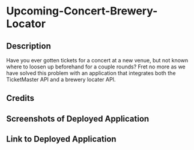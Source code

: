 # Upcoming-Concert-Brewery-Locator

## Description ##
Have you ever gotten tickets for a concert at a new venue, but not known where to loosen up beforehand for a couple rounds? Fret no more as we have solved this problem with an application that integrates both the TicketMaster API and a brewery locater API.


## Credits ##



## Screenshots of Deployed Application ##



## Link to Deployed Application ##




